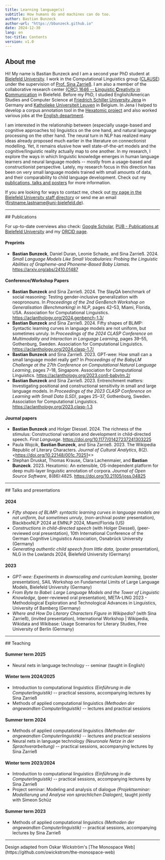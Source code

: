 ```yaml
---
title: Learning language(s)
subtitle: How humans do and machines can do too.
author: Bastian Bunzeck
author-url: "https://bbunzeck.github.io"
date: 2024-12-30
lang: en
toc-title: Contents
version: v1.0
---
```


## About me

Hi! My name is Bastian Bunzeck and I am a second year PhD student at [Bielefeld University](https://www.uni-bielefeld.de/). I work in the Computational Linguistics group ([CLAUSE](https://clause-bielefeld.github.io/)) under the supervision of [Prof. Sina Zarrieß](https://sinazarriess.github.io/). I am also a member of the collaborative research center [(CRC) 1646 -- **L**inguistic **C**reativity in **C**ommunication](https://www.uni-bielefeld.de/sfb/sfb1646/) in Bielefeld. Before my PhD, I studied English/American Studies and Computer Science at [Friedrich Schiller University Jena](https://www.uni-jena.de/) in Germany and [Katholieke Universiteit Leuven](https://www.kuleuven.be/kuleuven/) in Belgium. In Jena I helped to develop a corpus annotation tool in the [Hexatomic project](https://hexatomic.github.io/) and also worked various jobs at the [English department](https://www.iaa.uni-jena.de/).

I am interested in the relationship between (especially usage-based and cognitive approaches to) linguistics on the one hand, and natural language processing on the other hand. The neural turn in NLP has realized many ideas already proposed much earlier in the literature on connectionist modelling. Yet, it remains elusive how well state-of-the-art models and the cognitive/linguistic reality actually map to one another. In my research, I explore the ways in which linguistic knowledge emerges in human language learners and neural language models -- mostly from a usage-based and constructionist perspective. Lately, my research focus in this direction has been on very small language models trained with small amounts of data, and their comparability to child language development. Check out my [publications, talks and posters](publications) for more information.

If you are looking for ways to contact me, check out [my page in the Bielefeld University staff directory](https://ekvv.uni-bielefeld.de/pers_publ/publ/PersonDetail.jsp?personId=419963705) or send me an email (firstname.lastname@uni-bielefeld.de).

<hr>
## Publications

For up-to-date overviews also check: [Google Scholar](https://scholar.google.de/citations?user=yALZ_7kAAAAJ&hl), [PUB - Publications at Bielefeld University](https://pub.uni-bielefeld.de/person/419963705) and my [ORCID page](https://orcid.org/0000-0002-1832-4068).

#### Preprints

- **Bastian Bunzeck**, Daniel Duran, Leonie Schade, and Sina Zarrieß. 2024. *Small Language Models Like Small Vocabularies: Probing the Linguistic Abilities of Grapheme-and Phoneme-Based Baby Llamas*. <https://arxiv.org/abs/2410.01487>

#### Conference/Workshop Papers

- **Bastian Bunzeck** and Sina Zarrieß. 2024. The SlayQA benchmark of social reasoning: Testing gender-inclusive generalization with neopronouns. In *Proceedings of the 2nd GenBench Workshop on Generalisation (Benchmarking) in NLP*, pages 42–53, Miami, Florida, USA. Association for Computational Linguistics. <https://aclanthology.org/2024.genbench-1.3/>
- **Bastian Bunzeck** and Sina Zarrieß. 2024. Fifty shapes of BLiMP: Syntactic learning curves in language models are not uniform, but sometimes unruly. In *Proceedings of the 2024 CLASP Conference on Multimodality and Interaction in Language Learning*, pages 39–55, Gothenburg, Sweden. Association for Computational Linguistics. <https://aclanthology.org/2024.clasp-1.7/>
- **Bastian Bunzeck** and Sina Zarrieß. 2023. GPT-wee: How small can a small language model really get? In *Proceedings of the BabyLM Challenge at the 27th Conference on Computational Natural Language Learning*, pages 7–18, Singapore. Association for Computational Linguistics. <https://aclanthology.org/2023.conll-babylm.2/>
- **Bastian Bunzeck** and Sina Zarrieß. 2023. Entrenchment matters: Investigating positional and constructional sensitivity in small and large language models. In *Proceedings of the 2023 CLASP Conference on Learning with Small Data (LSD)*, pages 25–37, Gothenburg, Sweden. Association for Computational Linguistics. <https://aclanthology.org/2023.clasp-1.3>


#### Journal papers

- **Bastian Bunzeck** and Holger Diessel. 2024. The richness of the stimulus: Constructional variation and development in child-directed speech. *First Language*. <https://doi.org/10.1177/01427237241303225>
- Paula Wojcik, **Bastian Bunzeck**, and Sina Zarrieß. 2023. The Wikipedia Republic of Literary Characters. *Journal of Cultural Analytics*, 8(2). <https://doi.org/10.22148/001c.70251<>
- Stephan Druskat, Thomas Krause, Clara Lachenmaier, and **Bastian Bunzeck**. 2023. Hexatomic: An extensible, OS-independent platform for deep multi-layer linguistic annotation of corpora. *Journal of Open Source Software*, 8(86):4825. <https://doi.org/10.21105/joss.04825>

<hr>
## Talks and presentations

#### 2024
- *Fifty shapes of BLiMP: syntactic learning curves in language models are not uniform, but sometimes unruly*, (non-archival poster presentation), BlackboxNLP 2024 at EMNLP 2024, Miami/Florida (US)
- *Constructions in child-directed speech* (with Holger Diessel), (peer-reviewed oral presentation), 10th International Conference of the German Cognitive Linguistics Association, Osnabrück University (Germany)
- *Generating authentic child speech from little data*, (poster presentation), NLG in the Lowlands 2024, Bielefeld University (Germany)

#### 2023
- *GPT-wee: Experiments in downscaling and curriculum learning*, (poster presentation), SAIL Workshop on Fundamental Limits of Large Language Models, Bielefeld University (Germany)
- *From Byte to Babel: Large Language Models and the Tower of Linguistic Knowledge*, (peer-reviewed oral presentation), META-LING 2023 - Methodological Exploration and Technological Advances in Linguistics, University of Bamberg (Germany)
- *Where and How Do Literary Characters Figure in Wikipedia?* (with Sina Zarrieß), (invited presentation), International Workshop | Wikipedia, Wikidata and Wikibase: Usage Scenarios for Literary Studies, Free University of Berlin (Germany)

<hr>
## Teaching

#### Summer term 2025
- Neural nets in language technology -- seminar (taught in English)

#### Winter term 2024/2025
- Introduction to computational linguistics *(Einführung in die Computerlinguistik)* -- practical sessions, accompanying lectures by Sina Zarrieß
- Methods of applied computational linguistics *(Methoden der angewandten Computerlinguistik)* -- lectures and practical sessions

#### Summer term 2024
- Methods of applied computational linguistics *(Methoden der angewandten Computerlinguistik)* -- lectures and practical sessions
- Neural nets in language technology *(Neuronale Netze in der Sprachverarbeitung)* -- practical sessions, accompanying lectures by Sina Zarrieß 

#### Winter term 2023/2024
- Introduction to computational linguistics *(Einführung in die Computerlinguistik)* -- practical sessions, accompanying lectures by Sina Zarrieß 
- Project seminar: Modeling and analysis of dialogue *(Projektseminar: Modellierung und Analyse von sprachlichen Dialogen)*, taught jointly with Simeon Schüz

#### Summer term 2023
- Methods of applied computational linguistics *(Methoden der angewandten Computerlinguistik)* -- practical sessions, accompanying lectures by Sina Zarrieß 


<hr>
Design adapted from Oskar Wickström's [The Monospace Web](https://github.com/owickstrom/the-monospace-web)
